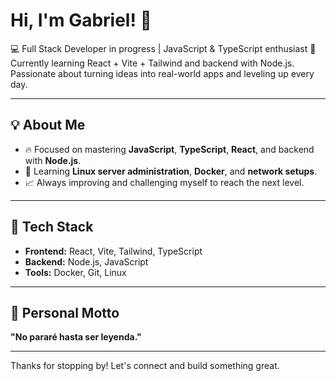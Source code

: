 # Hi, I'm Gabriel! 👋

💻 Full Stack Developer in progress | JavaScript & TypeScript enthusiast 🚀  
Currently learning React + Vite + Tailwind and backend with Node.js.  
Passionate about turning ideas into real-world apps and leveling up every day.

---

## 💡 About Me

- 🔥 Focused on mastering **JavaScript**, **TypeScript**, **React**, and backend with **Node.js**.
- 🐧 Learning **Linux server administration**, **Docker**, and **network setups**.
- 📈 Always improving and challenging myself to reach the next level.

---

## 🚀 Tech Stack

- **Frontend:** React, Vite, Tailwind, TypeScript
- **Backend:** Node.js, JavaScript
- **Tools:** Docker, Git, Linux

---

## 💪 Personal Motto

**"No pararé hasta ser leyenda."**

---

Thanks for stopping by! Let's connect and build something great.
